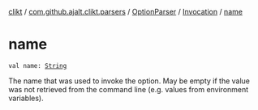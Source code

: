 [clikt](../../../index.md) / [com.github.ajalt.clikt.parsers](../../index.md) / [OptionParser](../index.md) / [Invocation](index.md) / [name](./name.md)

# name

`val name: `[`String`](https://kotlinlang.org/api/latest/jvm/stdlib/kotlin/-string/index.html)

The name that was used to invoke the option. May be empty if the value was not retrieved
from the command line (e.g. values from environment variables).

